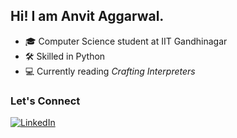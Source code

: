 ## Hi! I am Anvit Aggarwal.

- 🎓 Computer Science student at IIT Gandhinagar
- 🛠️ Skilled in Python
- 💻 Currently reading *Crafting Interpreters*

### Let's Connect
[![LinkedIn](https://img.shields.io/badge/LinkedIn-Connect-blue)](https://www.linkedin.com/in/anvit-aggarwal-b65426313/)

<!--
**AnvitAggarwal/AnvitAggarwal** is a ✨ _special_ ✨ repository because its `README.md` (this file) appears on your GitHub profile.

Here are some ideas to get you started:

- 🔭 I’m currently working on ...
- 🌱 I’m currently learning ...
- 👯 I’m looking to collaborate on ...
- 🤔 I’m looking for help with ...
- 💬 Ask me about ...
- 📫 How to reach me: ...
- 😄 Pronouns: ...
- ⚡ Fun fact: ...
-->
